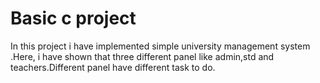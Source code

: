 # Basic c project

In this project i have implemented simple university management system .Here, i have shown that three different panel like admin,std and teachers.Different panel have different task to do.
